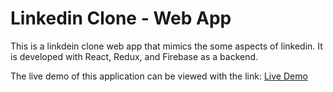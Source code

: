 # Linkedin Clone - Web App

This is a linkdein clone web app that mimics the some aspects of linkedin. It is developed with React, Redux, and Firebase as a backend.

The live demo of this application can be viewed with the link:
[Live Demo](https://linkedin-clone-49992.web.app/)
